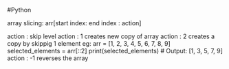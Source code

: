 #Python 

array slicing:
arr[start index: end index : action]

action : skip level
action : 1 creates new copy of array
action : 2 creates a copy by skippig 1 element
  eg: 
  arr = [1, 2, 3, 4, 5, 6, 7, 8, 9]
  selected_elements = arr[::2]
  print(selected_elements)  # Output: [1, 3, 5, 7, 9]
action : -1 reverses the array

